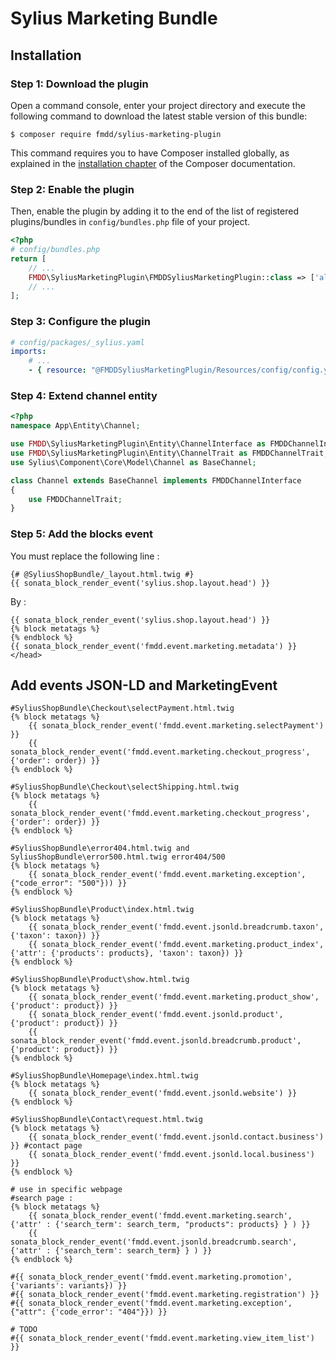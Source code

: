 # Sylius Marketing Bundle

## Installation

### Step 1: Download the plugin

Open a command console, enter your project directory and execute the following command to download the latest stable version of this bundle:

```shell
$ composer require fmdd/sylius-marketing-plugin
```

This command requires you to have Composer installed globally, as explained in the [installation chapter](https://getcomposer.org/doc/00-intro.md) of the Composer documentation.

### Step 2: Enable the plugin

Then, enable the plugin by adding it to the end of the list of registered plugins/bundles
in `config/bundles.php` file of your project.

```php
<?php
# config/bundles.php
return [
    // ...
    FMDD\SyliusMarketingPlugin\FMDDSyliusMarketingPlugin::class => ['all' => true],
    // ...
];
```

### Step 3: Configure the plugin

```yaml
# config/packages/_sylius.yaml
imports:
    # ...
    - { resource: "@FMDDSyliusMarketingPlugin/Resources/config/config.yml" }
```


### Step 4: Extend channel entity

```php
<?php
namespace App\Entity\Channel;

use FMDD\SyliusMarketingPlugin\Entity\ChannelInterface as FMDDChannelInterface;
use FMDD\SyliusMarketingPlugin\Entity\ChannelTrait as FMDDChannelTrait;
use Sylius\Component\Core\Model\Channel as BaseChannel;

class Channel extends BaseChannel implements FMDDChannelInterface
{
    use FMDDChannelTrait;
}
```

### Step 5: Add the blocks event

You must replace the following line : 
```twig
{# @SyliusShopBundle/_layout.html.twig #}
{{ sonata_block_render_event('sylius.shop.layout.head') }}
```
By : 
```twig 
{{ sonata_block_render_event('sylius.shop.layout.head') }}
{% block metatags %}
{% endblock %}
{{ sonata_block_render_event('fmdd.event.marketing.metadata') }}
</head>
```

## Add events JSON-LD and MarketingEvent
```twig
#SyliusShopBundle\Checkout\selectPayment.html.twig
{% block metatags %}
    {{ sonata_block_render_event('fmdd.event.marketing.selectPayment') }}
    {{ sonata_block_render_event('fmdd.event.marketing.checkout_progress', {'order': order}) }}
{% endblock %}

#SyliusShopBundle\Checkout\selectShipping.html.twig
{% block metatags %}
    {{ sonata_block_render_event('fmdd.event.marketing.checkout_progress', {'order': order}) }}
{% endblock %}

#SyliusShopBundle\error404.html.twig and SyliusShopBundle\error500.html.twig error404/500 
{% block metatags %}
    {{ sonata_block_render_event('fmdd.event.marketing.exception', {"code_error": "500"})) }}
{% endblock %}

#SyliusShopBundle\Product\index.html.twig
{% block metatags %}
    {{ sonata_block_render_event('fmdd.event.jsonld.breadcrumb.taxon', {'taxon': taxon}) }}
    {{ sonata_block_render_event('fmdd.event.marketing.product_index', {'attr': {'products': products}, 'taxon': taxon}) }}
{% endblock %}

#SyliusShopBundle\Product\show.html.twig
{% block metatags %}
    {{ sonata_block_render_event('fmdd.event.marketing.product_show', {'product': product}) }}
    {{ sonata_block_render_event('fmdd.event.jsonld.product', {'product': product}) }}
    {{ sonata_block_render_event('fmdd.event.jsonld.breadcrumb.product', {'product': product}) }}
{% endblock %}

#SyliusShopBundle\Homepage\index.html.twig
{% block metatags %}
    {{ sonata_block_render_event('fmdd.event.jsonld.website') }}
{% endblock %}

#SyliusShopBundle\Contact\request.html.twig
{% block metatags %}
    {{ sonata_block_render_event('fmdd.event.jsonld.contact.business') }} #contact page
    {{ sonata_block_render_event('fmdd.event.jsonld.local.business') }}
{% endblock %}

# use in specific webpage
#search page :
{% block metatags %}
    {{ sonata_block_render_event('fmdd.event.marketing.search', {'attr' : {'search_term': search_term, "products": products} } ) }}
    {{ sonata_block_render_event('fmdd.event.jsonld.breadcrumb.search', {'attr' : {'search_term': search_term} } ) }}
{% endblock %}

#{{ sonata_block_render_event('fmdd.event.marketing.promotion', {'variants': variants}) }}
#{{ sonata_block_render_event('fmdd.event.marketing.registration') }}
#{{ sonata_block_render_event('fmdd.event.marketing.exception', {"attr": {'code_error': "404"}}) }}

# TODO
#{{ sonata_block_render_event('fmdd.event.marketing.view_item_list') }}
```
